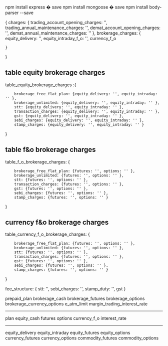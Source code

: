 npm install express � save
npm install mongoose � save
npm install body-parser --save
 

{
    charges: {
        trading_account_opening_charges: '',
        trading_annual_maintenance_charges: '',
        demat_account_opening_charges: '',
        demat_annual_maintenance_charges: ''
    },
    brokerage_charges: {
        equity_delivery: '',
        equity_intraday_f_o: '',
        currency_f_o

    }

}

table equity brokerage charges
-------------------------------
table_equity_brokerage_charges :{
    
        brokerage_free_flat_plan: {equity_delivery: '', equity_intraday: '' },
        brokerage_unlimited: {equity_delivery: '', equity_intraday: '' },
        stt: {equity_delivery: '', equity_intraday: '' },
        transaction_charges: {equity_delivery: '', equity_intraday: '' },
        gst: {equity_delivery: '', equity_intraday: '' },
        sebi_charges: {equity_delivery: '', equity_intraday: '' },
        stamp_charges: {equity_delivery: '', equity_intraday: '' }
    
}


table f&o brokerage charges
-------------------------------
table_f_o_brokerage_charges: {
   
        brokerage_free_flat_plan: {futures: '', options: '' },
        brokerage_unlimited: {futures: '', options: '' },
        stt: {futures: '', options: '' },
        transaction_charges: {futures: '', options: '' },
        gst: {futures: '', options: '' },
        sebi_charges: {futures: '', options: '' },
        stamp_charges: {futures: '', options: '' }
    
}


currency f&o brokerage charges
-------------------------------
table_currency_f_o_brokerage_charges: {
   
        brokerage_free_flat_plan: {futures: '', options: '' },
        brokerage_unlimited: {futures: '', options: '' },
        stt: {futures: '', options: '' },
        transaction_charges: {futures: '', options: '' },
        gst: {futures: '', options: '' },
        sebi_charges: {futures: '', options: '' },
        stamp_charges: {futures: '', options: '' }
    
}

fee_structure: {
    stt: '',
    sebi_charges: '',
    stamp_duty: '',
    gst
}

prepaid_plan
brokerage_cash
brokerage_futures
brokerage_options
brokerage_currency_options
e_atm_limit
margin_trading_interest_rate

------
plan
equity_cash
futures
options
currency_f_o
interest_rate

------
equity_delivery
equity_intraday
equity_futures
equity_options
currency_futures
currency_options
commodity_futures
commodity_options